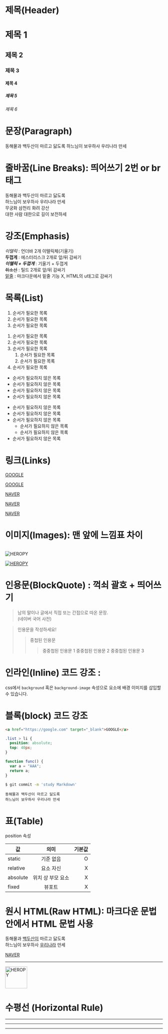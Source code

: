 # 제목(Header)

# 제목 1

## 제목 2

### 제목 3

#### 제목 4

##### 제목 5

###### 제목 6

# 문장(Paragraph)

동해물과 백두산이 마르고 닳도록
하느님이 보우하사 우리나라 만세

# 줄바꿈(Line Breaks): 띄어쓰기 2번 or br태그

동해물과 백두산이 마르고 닳도록  
하느님이 보우하사 우리나라 만세  
무궁화 삼천리 화려 강산<br/>
대한 사람 대한으로 길이 보전하세

# 강조(Emphasis)

_이텔릭_ : 언더바 2개 이텔릭체(기울기)  
**두껍게** : 에스터리스크 2개로 앞/뒤 감싸기  
**_이텔릭 + 두껍게_** : 기울기 + 두껍게  
~~취소선~~ : 틸드 2개로 앞/뒤 감싸기  
<u>밑줄</u> : 마크다운에서 밑줄 기능 X, HTML의 u태그로 감싸기

# 목록(List)

1. 순서가 필요한 목록
1. 순서가 필요한 목록
1. 순서가 필요한 목록

<!-- ol태그와 같은 기능, 숫자 1과 .으로 만듦 -->

1. 순서가 필요한 목록
1. 순서가 필요한 목록
1. 순서가 필요한 목록
   1. 순서가 필요한 목록
   1. 순서가 필요한 목록
1. 순서가 필요한 목록

<!-- 목록 안에서 공백 4개(띄어쓰기 4번) 후 같은 방식 작성 시 내부 목록 추가 가능 -->

- 순서가 필요하지 않은 목록
- 순서가 필요하지 않은 목록
- 순서가 필요하지 않은 목록
- 순서가 필요하지 않은 목록

<!-- 하이픈 기호 사용시 순서 없는 목록 생성 가능 -->

- 순서가 필요하지 않은 목록
- 순서가 필요하지 않은 목록
- 순서가 필요하지 않은 목록
  - 순서가 필요하지 않은 목록
  - 순서가 필요하지 않은 목록
- 순서가 필요하지 않은 목록

<!-- 목록 안에서 공백 4개(띄어쓰기 4번) 후 같은 방식 작성 시 내부 목록 추가 가능 -->

# 링크(Links)

[]()

<a href="https://google.com">GOOGLE</a>

[GOOGLE](https://google.com)

<a href="https://naver.com" title="네이버로 이동!">NAVER</a>

[NAVER](https://naver.com "네이버로 이동!")

<a href="https://naver.com" title="네이버로 이동!" target="_blank">NAVER</a>

# 이미지(Images): 맨 앞에 느낌표 차이

![]()

![HEROPY](https://heropy.blog/css/images/logo.png)

<!-- 이미지 -->

[![HEROPY](https://heropy.blog/css/images/logo.png)](https://heropy.blog)

<!-- 삽입한 이미지에 링크 추가 -->

# 인용문(BlockQuote) : 꺽쇠 괄호 + 띄어쓰기

> 남의 말이나 글에서 직접 또는 간접으로 따온 문장.  
> (네이버 국어 사전)

<!-- 인용문 -->

> 인용문을 작성하세요!
>
> > 중첩된 인용문
> >
> > > 중중첩된 인용문 1
> > > 중중첩된 인용문 2
> > > 중중첩된 인용문 3

<!-- 인용문 중첩법 -->

# 인라인(Inline) 코드 강조 :

css에서 `background` 혹은
`background-image` 속성으로 요소에 배경 이미지를 삽입할 수 있습니다.

<!-- 백틱 기호로 감싸기, 문장 긁어서 백틱 기호 사용시 자동으로 생성 -->

# 블록(block) 코드 강조

```html
<a href="https://google.com" target="_blank">GOOGLE</a>
```

```css
.list > li {
  position: absolute;
  top: 40px;
}
```

```javascript
function func() {
  var a = "AAA";
  return a;
}
```

```bash
$ git commit -m 'study Markdown'
```

<!-- $은 터미널에 입력하라는 뜻 -->

```plaintext
동해물과 백두산이 마르고 닳도록
하느님이 보우하사 우리나라 만세
```

# 표(Table)

position 속성

| 값       |       의미        | 기본값 |
| -------- | :---------------: | -----: |
| static   |     기준 없음     |      O |
| relative |     요소 자신     |      X |
| absolute | 위치 상 부모 요소 |      X |
| fixed    |      뷰포트       |      X |

<!-- > --|--|-- < 머리열과 몸통열 구분, 행의 수만큼 하이픈 2개를 버티컬바로 구분
  : 콜론 기호로 정렬 가능 :x: = 가운데 정렬 / x: = 오른쪽 정렬 / 왼쪽 정렬이 기본값 -->

# 원시 HTML(Raw HTML): 마크다운 문법 안에서 HTML 문법 사용

동해물과 <span style="text-decoration: underline;">백두산이</span> 마르고 닳도록<br>
하느님이 보우하사 <u>우리나라</u> 만세

<a href="https://naver.com" title="네이버로 이동!" target="_blank">NAVER</a>

---

<img width="70" src="https://heropy.blog/css/images/logo.png" alt="HEROPY">

# 수평선 (Horizontal Rule)

---

---

---
